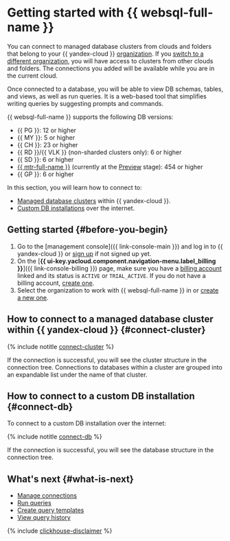 # Getting started with {{ websql-full-name }}


You can connect to managed database clusters from clouds and folders that belong to your {{ yandex-cloud }} [organization](../organization/concepts/organization.md). If you [switch to a different organization](../organization/operations/manage-organizations.md#switch-to-another-org), you will have access to clusters from other clouds and folders. The connections you added will be available while you are in the current cloud.



Once connected to a database, you will be able to view DB schemas, tables, and views, as well as run queries. It is a web-based tool that simplifies writing queries by suggesting prompts and commands.

{{ websql-full-name }} supports the following DB versions:

* {{ PG }}: 12 or higher
* {{ MY }}: 5 or higher
* {{ CH }}: 23 or higher
* {{ RD }}/{{ VLK }} (non-sharded clusters only): 6 or higher
* {{ SD }}: 6 or higher
* [{{ mtr-full-name }}](../managed-trino/) (currently at the [Preview](../overview/concepts/launch-stages.md) stage): 454 or higher
* {{ GP }}: 6 or higher

In this section, you will learn how to connect to:

* [Managed database clusters](#connect-cluster) within {{ yandex-cloud }}.
* [Custom DB installations](#connect-db) over the internet.


## Getting started {#before-you-begin}

1. Go to the [management console]({{ link-console-main }}) and log in to {{ yandex-cloud }} or [sign up](https://yandex.com/support/id/authorization/registration.html) if not signed up yet.
1. On the [**{{ ui-key.yacloud.component.navigation-menu.label_billing }}**]({{ link-console-billing }}) page, make sure you have a [billing account](../billing/concepts/billing-account.md) linked and its status is `ACTIVE` or `TRIAL_ACTIVE`. If you do not have a billing account, [create one](../billing/quickstart/index.md).
1. Select the organization to work with {{ websql-full-name }} in or [create a new one](../organization/operations/enable-org.md).


## How to connect to a managed database cluster within {{ yandex-cloud }} {#connect-cluster}

{% include notitle [connect-cluster](../_includes/websql/connect-to-cluster.md) %}

If the connection is successful, you will see the cluster structure in the connection tree. Connections to databases within a cluster are grouped into an expandable list under the name of that cluster.

## How to connect to a custom DB installation {#connect-db}

To connect to a custom DB installation over the internet:

{% include notitle [connect-db](../_includes/websql/connect-to-db.md) %}

If the connection is successful, you will see the database structure in the connection tree.

## What's next {#what-is-next}

* [Manage connections](operations/connect.md)
* [Run queries](operations/query-executor.md)
* [Create query templates](operations/templates.md)
* [View query history](operations/history.md)

{% include [clickhouse-disclaimer](../_includes/clickhouse-disclaimer.md) %}
